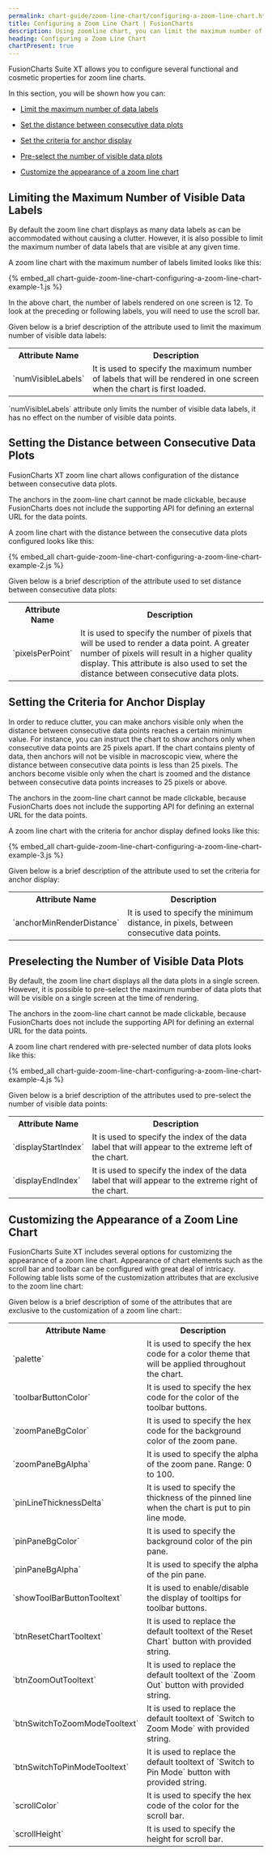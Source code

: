 ```yaml
---
permalink: chart-guide/zoom-line-chart/configuring-a-zoom-line-chart.html
title: Configuring a Zoom Line Chart | FusionCharts
description: Using zoomline chart, you can limit the maximum number of data labels, set the distance between consecutive data plots and criteria for anchor display, etc
heading: Configuring a Zoom Line Chart
chartPresent: true
---
```


FusionCharts Suite XT allows you to configure several functional and cosmetic properties for zoom line charts.

In this section, you will be shown how you can:

* <a href="/chart-guide/zoom-line-chart/configuring-a-zoom-line-chart.html#limiting-the-maximum-number-of-visible-data-labels">Limit the maximum number of data labels</a>

* <a href="/chart-guide/zoom-line-chart/configuring-a-zoom-line-chart.html#setting-the-distance-between-consecutive-data-plots">Set the distance between consecutive data plots</a>

* <a href="/chart-guide/zoom-line-chart/configuring-a-zoom-line-chart.html#setting-the-criteria-for-anchor-display">Set the criteria for anchor display</a>

* <a href="/chart-guide/zoom-line-chart/configuring-a-zoom-line-chart.html#preselecting-the-number-of-visible-data-plots">Pre-select the number of visible data plots</a>

* <a href="/chart-guide/zoom-line-chart/configuring-a-zoom-line-chart.html#customizing-the-appearance-of-a-zoom-line-chart">Customize the appearance of a zoom line chart</a>

## Limiting the Maximum Number of Visible Data Labels

By default the zoom line chart displays as many data labels as can be accommodated without causing a clutter. However, it is also possible to limit the maximum number of data labels that are visible at any given time.

A zoom line chart with the maximum number of labels limited looks like this:

{% embed_all chart-guide-zoom-line-chart-configuring-a-zoom-line-chart-example-1.js %}

In the above chart, the number of labels rendered on one screen is 12. To look at the preceding or following labels, you will need to use the scroll bar.

Given below is a brief description of the attribute used to limit the maximum number of visible data labels:

<table>
  <tr>
    <th>Attribute Name</th>
    <th>Description</th>
  </tr>
  <tr>
    <td>`numVisibleLabels`</td>
    <td>It is used to specify the maximum number of labels that will be rendered in one screen when the chart is first loaded.</td>
  </tr>
</table>


<p class="text-info">`numVisibleLabels` attribute only limits the number of visible data labels, it has no effect on the number of visible data points.</p>

## Setting the Distance between Consecutive Data Plots

FusionCharts XT zoom line chart allows configuration of the distance between consecutive data plots.

<p class="text-info"> The anchors in the zoom-line chart cannot be made clickable, because FusionCharts does not include the supporting API for defining an external URL for the data points. </p>

A zoom line chart with the distance between the consecutive data plots configured looks like this:

{% embed_all chart-guide-zoom-line-chart-configuring-a-zoom-line-chart-example-2.js %}

Given below is a  brief description of the attribute used to set distance between consecutive data plots:

<table>
  <tr>
    <th>Attribute Name</th>
    <th>Description</th>
  </tr>
  <tr>
    <td>`pixelsPerPoint`</td>
    <td>It is used to specify the number of pixels that will be used to render a data point. A greater number of pixels will result in a higher quality display. This attribute is also used to set the distance between consecutive data plots.</td>
  </tr>
</table>


## Setting the Criteria for Anchor Display

In order to reduce clutter, you can make anchors visible only when the distance between consecutive data points reaches a certain minimum value. For instance, you can instruct the chart to show anchors only when consecutive data points are 25 pixels apart. If the chart contains plenty of data, then anchors will not be visible in macroscopic view, where the distance between consecutive data points is less than 25 pixels. The anchors become visible only when the chart is zoomed and the distance between consecutive data points increases to 25 pixels or above.

<p class="text-info"> The anchors in the zoom-line chart cannot be made clickable, because FusionCharts does not include the supporting API for defining an external URL for the data points. </p>

A zoom line chart with the criteria for anchor display defined looks like this:

{% embed_all chart-guide-zoom-line-chart-configuring-a-zoom-line-chart-example-3.js %}

Given below is a brief description of the attribute used to set the criteria for anchor display:

<table>
  <tr>
    <th>Attribute Name</th>
    <th>Description</th>
  </tr>
  <tr>
    <td>`anchorMinRenderDistance`</td>
    <td>It is used to specify the minimum distance, in pixels, between consecutive data points.</td>
  </tr>
</table>


## Preselecting the Number of Visible Data Plots

By default, the zoom line chart displays all the data plots in a single screen. However, it is possible to pre-select the maximum number of data plots that will be visible on a single screen at the time of rendering.

<p class="text-info"> The anchors in the zoom-line chart cannot be made clickable, because FusionCharts does not include the supporting API for defining an external URL for the data points. </p>

A zoom line chart rendered with pre-selected number of data plots looks like this:

{% embed_all chart-guide-zoom-line-chart-configuring-a-zoom-line-chart-example-4.js %}

Given below is a brief description of the attributes used to pre-select the number of visible data points:

<table>
  <tr>
    <th>Attribute Name</th>
    <th>Description</th>
  </tr>
  <tr>
    <td>`displayStartIndex`</td>
    <td>It is used to specify the index of the data label that will appear to the extreme left of the chart.</td>
  </tr>
  <tr>
    <td>`displayEndIndex`</td>
    <td>It is used to specify the index of the data label that will appear to the extreme right of the chart.</td>
  </tr>
</table>


## Customizing the Appearance of a Zoom Line Chart

FusionCharts Suite XT includes several options for customizing the appearance of a zoom line chart. Appearance of chart elements such as the scroll bar and toolbar can be configured with great deal of intricacy. Following table lists some of the customization attributes that are exclusive to the zoom line chart:

Given below is a brief description of some of the attributes that are exclusive to the customization of a zoom line chart::

<table>
  <tr>
    <th>Attribute Name</th>
    <th>Description</th>
  </tr>
  <tr>
    <td>`palette`</td>
    <td>It is used to specify the hex code for a color theme that will be applied throughout the chart.</td>
  </tr>
  <tr>
    <td>`toolbarButtonColor`</td>
    <td>It is used to specify the hex code for the color of the toolbar buttons.</td>
  </tr>
  <tr>
    <td>`zoomPaneBgColor`</td>
    <td>It is used to specify the hex code for the background color of the zoom pane.</td>
  </tr>
  <tr>
    <td>`zoomPaneBgAlpha`</td>
    <td>It is used to specify the alpha of the zoom pane. Range: 0 to 100.</td>
  </tr>
  <tr>
    <td>`pinLineThicknessDelta`</td>
    <td>It is used to specify the thickness of the pinned line when the chart is put to pin line mode.</td>
  </tr>
  <tr>
    <td>`pinPaneBgColor`</td>
    <td>It is used to specify the background color of the pin pane.</td>
  </tr>
  <tr>
    <td>`pinPaneBgAlpha`</td>
    <td>It is used to specify the alpha of the pin pane.</td>
  </tr>
  <tr>
    <td>`showToolBarButtonTooltext`</td>
    <td>It is used to enable/disable the display of tooltips for toolbar buttons.  </td>
  </tr>
  <tr>
    <td>`btnResetChartTooltext`</td>
    <td>It is used to replace the default tooltext of the`Reset Chart` button with provided string.</td>
  </tr>
  <tr>
    <td>`btnZoomOutTooltext`</td>
    <td>It is used to replace the default tooltext of the `Zoom Out` button with provided string.</td>
  </tr>
  <tr>
    <td>`btnSwitchToZoomModeTooltext`</td>
    <td>It is used to replace the default tooltext of `Switch to Zoom Mode` with provided string.</td>
  </tr>
  <tr>
    <td>`btnSwitchToPinModeTooltext`</td>
    <td>It is used to replace the default tooltext of `Switch to Pin Mode` button with provided string.</td>
  </tr>
  <tr>
    <td>`scrollColor`</td>
    <td>It is used to specify the hex code of the color for the scroll bar.</td>
  </tr>
  <tr>
    <td>`scrollHeight`</td>
    <td>It is used to specify the height for scroll bar.</td>
  </tr>
</table>